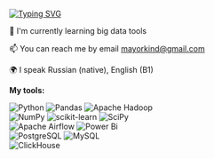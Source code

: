 <a href="https://git.io/typing-svg"><img src="https://readme-typing-svg.demolab.com?font=Press+Start+2P&duration=3500&pause=800&color=00D300&multiline=true&repeat=false&width=435&lines=Hi+there+I'm+Dima;Data+analyst" alt="Typing SVG" /></a>

🌱 I'm currently learning big data tools<br>

📫 You can reach me by email mayorkind@gmail.com<br>

🌍 I speak Russian (native), English (B1)<br>

**My tools:**<br>

![Python](https://img.shields.io/badge/python-3670A0?style=for-the-badge&logo=python&logoColor=ffdd54)
![Pandas](https://img.shields.io/badge/pandas-%23150458.svg?style=for-the-badge&logo=pandas&logoColor=white)
![Apache Hadoop](https://img.shields.io/badge/Apache%20Hadoop-66CCFF?style=for-the-badge&logo=apachehadoop&logoColor=black)<br>
![NumPy](https://img.shields.io/badge/numpy-%23013243.svg?style=for-the-badge&logo=numpy&logoColor=white)
![scikit-learn](https://img.shields.io/badge/scikit--learn-%23F7931E.svg?style=for-the-badge&logo=scikit-learn&logoColor=white)
![SciPy](https://img.shields.io/badge/SciPy-%230C55A5.svg?style=for-the-badge&logo=scipy&logoColor=%white)<br>
![Apache Airflow](https://img.shields.io/badge/Apache%20Airflow-017CEE?style=for-the-badge&logo=Apache%20Airflow&logoColor=white)
![Power Bi](https://img.shields.io/badge/power_bi-F2C811?style=for-the-badge&logo=powerbi&logoColor=black)<br>
![PostgreSQL](https://img.shields.io/badge/PostgreSQL-316192?style=for-the-badge&logo=postgresql&logoColor=white)
![MySQL](https://img.shields.io/badge/mysql-4479A1.svg?style=for-the-badge&logo=mysql&logoColor=white)<br>
![ClickHouse](https://img.shields.io/badge/ClickHouse-FFCC01?style=for-the-badge&logo=clickhouse&logoColor=white)
